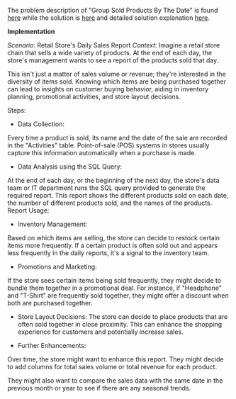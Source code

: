 The problem description of "Group Sold Products By The Date" is found [here](https://leetcode.com/problems/group-sold-products-by-the-date/description/?envType=study-plan-v2&envId=top-sql-50) while the solution is [here]() and detailed solution explanation [here]().

**Implementation**

*Scenario*: Retail Store's Daily Sales Report
*Context*: Imagine a retail store chain that sells a wide variety of products. At the end of each day, the store's management wants to see a report of the products sold that day.

This isn't just a matter of sales volume or revenue; they're interested in the diversity of items sold. Knowing which items are being purchased together can lead to insights on customer buying behavior, aiding in inventory planning, promotional activities, and store layout decisions.

Steps:

- Data Collection:

Every time a product is sold, its name and the date of the sale are recorded in the "Activities" table.
Point-of-sale (POS) systems in stores usually capture this information automatically when a purchase is made.

- Data Analysis using the SQL Query:

At the end of each day, or the beginning of the next day, the store's data team or IT department runs the SQL query provided to generate the required report.
This report shows the different products sold on each date, the number of different products sold, and the names of the products.
Report Usage:

- Inventory Management: 

Based on which items are selling, the store can decide to restock certain items more frequently. If a certain product is often sold out and appears less frequently in the daily reports, it's a signal to the inventory team.

- Promotions and Marketing: 

If the store sees certain items being sold frequently, they might decide to bundle them together in a promotional deal. For instance, if "Headphone" and "T-Shirt" are frequently sold together, they might offer a discount when both are purchased together.

- Store Layout Decisions:
The store can decide to place products that are often sold together in close proximity. This can enhance the shopping experience for customers and potentially increase sales.

- Further Enhancements:

Over time, the store might want to enhance this report. They might decide to add columns for total sales volume or total revenue for each product.

They might also want to compare the sales data with the same date in the previous month or year to see if there are any seasonal trends.